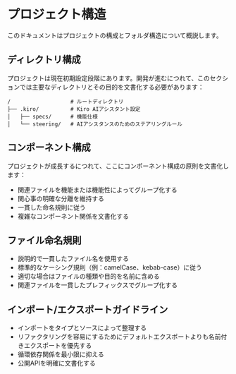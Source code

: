 # プロジェクト構造

このドキュメントはプロジェクトの構成とフォルダ構造について概説します。

## ディレクトリ構成

プロジェクトは現在初期設定段階にあります。開発が進むにつれて、このセクションでは主要なディレクトリとその目的を文書化する必要があります：

```
/                   # ルートディレクトリ
├── .kiro/          # Kiro AIアシスタント設定
│   ├── specs/      # 機能仕様
│   └── steering/   # AIアシスタンスのためのステアリングルール
```

## コンポーネント構成

プロジェクトが成長するにつれて、ここにコンポーネント構成の原則を文書化します：

- 関連ファイルを機能または機能性によってグループ化する
- 関心事の明確な分離を維持する
- 一貫した命名規則に従う
- 複雑なコンポーネント関係を文書化する

## ファイル命名規則

- 説明的で一貫したファイル名を使用する
- 標準的なケーシング規則（例：camelCase、kebab-case）に従う
- 適切な場合はファイルの種類や目的を名前に含める
- 関連ファイルを一貫したプレフィックスでグループ化する

## インポート/エクスポートガイドライン

- インポートをタイプとソースによって整理する
- リファクタリングを容易にするためにデフォルトエクスポートよりも名前付きエクスポートを優先する
- 循環依存関係を最小限に抑える
- 公開APIを明確に文書化する